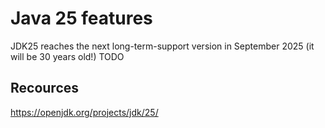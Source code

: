 # Java 25 features
JDK25 reaches the next long-term-support version in September 2025 (it will be 30 years old!)
TODO

## Recources
https://openjdk.org/projects/jdk/25/
